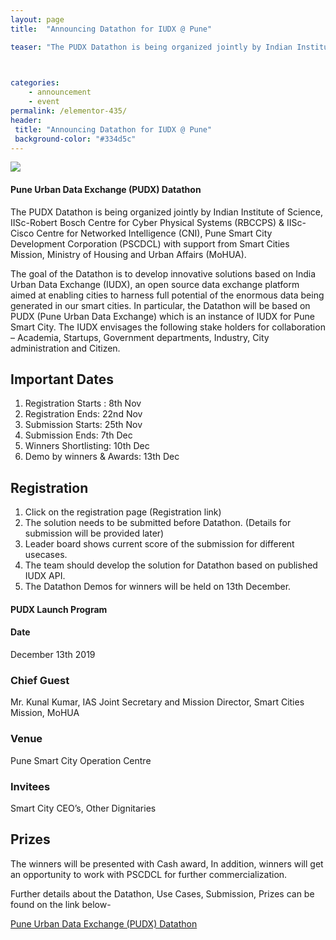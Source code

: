 ```yaml
---
layout: page
title:  "Announcing Datathon for IUDX @ Pune"

teaser: "The PUDX Datathon is being organized jointly by Indian Institute of Science, IISc-Robert Bosch Centre for Cyber Physical Systems (RBCCPS) & IISc-Cisco Centre for Networked Intelligence (CNI), Pune Smart City Development Corporation (PSCDCL) with support from Smart Cities Mission, Ministry of Housing and Urban Affairs (MoHUA). " 


 
categories:
    - announcement
    - event
permalink: /elementor-435/
header:
 title: "Announcing Datathon for IUDX @ Pune"
 background-color: "#334d5c"
---
```

<img src="{{ site.url }}{{ site.baseurl }}/images/posts/combine-all-5-logos.png">

#### Pune Urban Data Exchange (PUDX) Datathon  

The PUDX Datathon is being organized jointly by Indian Institute of Science, IISc-Robert Bosch Centre for Cyber Physical Systems (RBCCPS) & IISc-Cisco Centre for Networked Intelligence (CNI), Pune Smart City Development Corporation (PSCDCL) with support from Smart Cities Mission, Ministry of Housing and Urban Affairs (MoHUA). 

The goal of the Datathon is to develop innovative solutions based on India Urban Data Exchange (IUDX), an open source data exchange platform aimed at enabling cities to harness full potential of the enormous data being generated in our smart cities. In particular, the Datathon will be based on PUDX (Pune Urban Data Exchange) which is an instance of IUDX for Pune Smart City. The IUDX envisages the following stake holders for collaboration – Academia, Startups, Government departments, Industry, City administration and Citizen.  

## Important Dates

1. Registration Starts : 8th Nov
2. Registration Ends: 22nd Nov
3. Submission Starts: 25th Nov
4. Submission Ends: 7th Dec
5. Winners Shortlisting: 10th Dec
6. Demo by winners & Awards: 13th Dec

## Registration

1. Click on the registration page (Registration link)
2. The solution needs to be submitted before Datathon. (Details for submission will be provided later)
3. Leader board shows current score of the submission for different usecases.
4. The team should develop the solution for Datathon based on published IUDX API.
5. The Datathon Demos for winners will be held on 13th December. 


####  PUDX Launch Program

#### Date

December 13th 2019

### Chief Guest

Mr. Kunal Kumar, IAS
Joint Secretary and Mission Director,
Smart Cities Mission, MoHUA 

### Venue

Pune Smart City Operation Centre

### Invitees

Smart City CEO’s, Other Dignitaries

## Prizes

The winners will be presented with Cash award, In addition, winners will get an opportunity to work with PSCDCL for further commercialization.

Further details about the Datathon, Use Cases, Submission, Prizes can be found on the link below-

[Pune Urban Data Exchange (PUDX) Datathon](https://cps.iisc.ac.in/pudx/)
